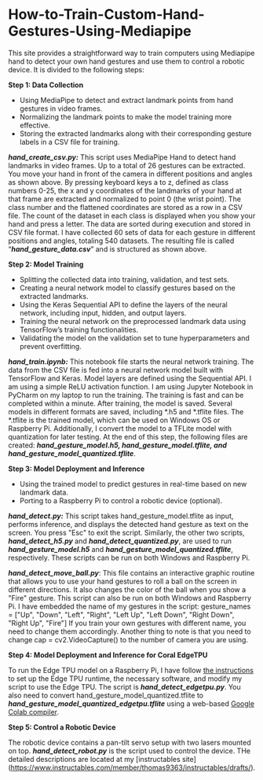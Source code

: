 # How-to-Train-Custom-Hand-Gestures-Using-Mediapipe
This site provides a straightforward way to train computers using Mediapipe hand to detect your own hand gestures and use them to control a robotic device. It is divided to the following steps:

**Step 1: Data Collection**
*	Using MediaPipe to detect and extract landmark points from hand gestures in video frames.
*	Normalizing the landmark points to make the model training more effective.
*	Storing the extracted landmarks along with their corresponding gesture labels in a CSV file for training.

***hand_create_csv.py:*** This script uses MediaPipe Hand to detect hand landmarks in video frames. Up to a total of 26 gestures can be extracted. You move your hand in front of the camera in different positions and angles as shown above. By pressing keyboard keys a to z, defined as class numbers 0-25, the x and y coordinates of the landmarks of your hand at that frame are extracted and normalized to point 0 (the wrist point). The class number and the flattened coordinates are stored as a row in a CSV file. The count of the dataset in each class is displayed when you show your hand and press a letter. The data are sorted during execution and stored in CSV file format. I have collected 60 sets of data for each gesture in different positions and angles, totaling 540 datasets. The resulting file is called “***hand_gesture_data.csv***” and is structured as shown above.

**Step 2: Model Training**
* Splitting the collected data into training, validation, and test sets.
* Creating a neural network model to classify gestures based on the extracted landmarks.
*	Using the Keras Sequential API to define the layers of the neural network, including input, hidden, and output layers.
*	Training the neural network on the preprocessed landmark data using TensorFlow’s training functionalities.
*	Validating the model on the validation set to tune hyperparameters and prevent overfitting.

***hand_train.ipynb:*** This notebook file starts the neural network training. The data from the CSV file is fed into a neural network model built with TensorFlow and Keras. Model layers are defined using the Sequential API. I am using a simple ReLU activation function. 
I am using Jupyter Notebook in PyCharm on my laptop to run the training. The training is fast and can be completed within a minute. After training, the model is saved. Several models in different formats are saved, including *.h5 and *.tflite files. The *.tflite is the trained model, which can be used on Windows OS or Raspberry Pi. Additionally, I convert the model to a TFLite model with quantization for later testing. At the end of this step, the following files are created: ***hand_gesture_model.h5, hand_gesture_model.tflite, and hand_gesture_model_quantized.tflite***.

**Step 3: Model Deployment and Inference**
*	Using the trained model to predict gestures in real-time based on new landmark data.
*	Porting to a Raspberry Pi to control a robotic device (optional).

***hand_detect.py:*** This script takes hand_gesture_model.tflite as input, performs inference, and displays the detected hand gesture as text on the screen. You press "Esc" to exit the script. Similarly, the other two scripts, ***hand_detect_h5.py*** and ***hand_detect_quantized.py***, are used to run ***hand_gesture_model.h5*** and ***hand_gesture_model_quantized.tflite***, respectively. These scripts can be run on both Windows and Raspberry Pi.

***hand_detect_move_ball.py***: This file contains an interactive graphic routine that allows you to use your hand gestures to roll a ball on the screen in different directions. It also changes the color of the ball when you show a "Fire" gesture. This script can also be run on both Windows and Raspberry Pi.
I have embedded the name of my gestures in the script:
gesture_names = ["Up", "Down", "Left", "Right", "Left Up", "Left Down", "Right Down", "Right Up", "Fire"]
If you train your own gestures with different name, you need to change them accordingly. Another thing to note is that you need to change cap = cv2.VideoCapture() to the number of camera you are using.

**Step 4: Model Deployment and Inference for Coral EdgeTPU**

To run the Edge TPU model on a Raspberry Pi, I have follow [the instructions](https://coral.ai/docs/accelerator/get-started/#requirements) to set up the Edge TPU runtime, the necessary software, and modify my script to use the Edge TPU. The script is ***hand_detect_edgetpu.py***. You also need to convert hand_gesture_model_quantized.tflite to ***hand_gesture_model_quantized_edgetpu.tflite*** using a web-based [Google Colab compiler](https://colab.research.google.com/github/google-coral/tutorials/blob/master/compile_for_edgetpu.ipynb).

**Step 5: Control a Robotic Device**

The robotic device contains a pan-tilt servo setup with two lasers mounted on top. ***hand_detect_robot.py*** is the script used to control the device. THe detailed descriptions are located at my [instructables site] (https://www.instructables.com/member/thomas9363/instructables/drafts/).


